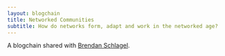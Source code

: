 ```yaml
---
layout: blogchain
title: Networked Communities
subtitle: How do networks form, adapt and work in the networked age?
---
```


A blogchain shared with [Brendan Schlagel](https://www.brendanschlagel.com). 
